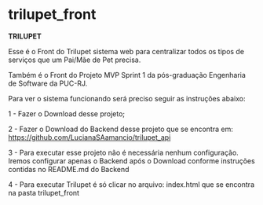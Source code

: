 # trilupet_front

**TRILUPET**

Esse é o Front do Trilupet sistema web para centralizar todos os tipos de serviços que um Pai/Mãe de Pet precisa.  

Também é o Front do Projeto MVP Sprint 1 da pós-graduação Engenharia de Software da PUC-RJ.

Para ver o sistema funcionando será preciso seguir as instruções abaixo:

1 - Fazer o Download desse projeto;

2 - Fazer o Download do Backend desse projeto que se encontra em: https://github.com/LucianaSAamancio/trilupet_api

3 - Para executar esse projeto não é necessária nenhum configuração. 
Iremos configurar apenas o Backend após o Download conforme instruções contidas no README.md do Backend

4 - Para executar Trilupet é só clicar no arquivo: index.html que se encontra na pasta trilupet_front
